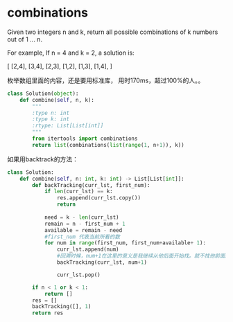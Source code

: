 # combinations

Given two integers n and k, return all possible combinations of k numbers out of 1 ... n.

For example,
If n = 4 and k = 2, a solution is:

[
  [2,4],
  [3,4],
  [2,3],
  [1,2],
  [1,3],
  [1,4],
]

枚举数组里面的内容，还是要用标准库， 用时170ms，超过100%的人。。

```python
class Solution(object):
    def combine(self, n, k):
        """
        :type n: int
        :type k: int
        :rtype: List[List[int]]
        """
        from itertools import combinations
        return list(combinations(list(range(1, n+1)), k))
```

如果用backtrack的方法：

```python
class Solution:
    def combine(self, n: int, k: int) -> List[List[int]]:
        def backTracking(curr_lst, first_num):
            if len(curr_lst) == k:
                res.append(curr_lst.copy())
                return
            
            need = k - len(curr_lst)
            remain = n - first_num + 1
            available = remain - need
            #first_num 代表当前所看的数
            for num in range(first_num, first_num+available+ 1):
                curr_lst.append(num)
                #回溯时候，num+1在这里的意义是我继续从他后面开始找。就不找他前面的数了。避免重复
                backTracking(curr_lst, num+1)

                curr_lst.pop()

        if n < 1 or k < 1:
            return []
        res = []
        backTracking([], 1)
        return res
```